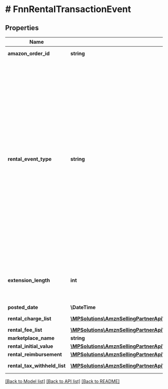 # # FnnRentalTransactionEvent

## Properties

Name | Type | Description | Notes
------------ | ------------- | ------------- | -------------
**amazon_order_id** | **string** | An Amazon-defined identifier for an order. | [optional]
**rental_event_type** | **string** | The type of rental event.  Possible values:  * RentalCustomerPayment-Buyout - Transaction type that represents when the customer wants to buy out a rented item.  * RentalCustomerPayment-Extension - Transaction type that represents when the customer wants to extend the rental period.  * RentalCustomerRefund-Buyout - Transaction type that represents when the customer requests a refund for the buyout of the rented item.  * RentalCustomerRefund-Extension - Transaction type that represents when the customer requests a refund over the extension on the rented item.  * RentalHandlingFee - Transaction type that represents the fee that Amazon charges sellers who rent through Amazon.  * RentalChargeFailureReimbursement - Transaction type that represents when Amazon sends money to the seller to compensate for a failed charge.  * RentalLostItemReimbursement - Transaction type that represents when Amazon sends money to the seller to compensate for a lost item. | [optional]
**extension_length** | **int** | The number of days that the buyer extended an already rented item. This value is only returned for RentalCustomerPayment-Extension and RentalCustomerRefund-Extension events. | [optional]
**posted_date** | **\DateTime** |  | [optional]
**rental_charge_list** | [**\MPSolutions\AmznSellingPartnerApi\Models\Finances\FnnChargeComponent[]**](FnnChargeComponent.md) | A list of charge information on the seller&#39;s account. | [optional]
**rental_fee_list** | [**\MPSolutions\AmznSellingPartnerApi\Models\Finances\FnnFeeComponent[]**](FnnFeeComponent.md) | A list of fee component information. | [optional]
**marketplace_name** | **string** | The name of the marketplace. | [optional]
**rental_initial_value** | [**\MPSolutions\AmznSellingPartnerApi\Models\Finances\FnnCurrency**](FnnCurrency.md) |  | [optional]
**rental_reimbursement** | [**\MPSolutions\AmznSellingPartnerApi\Models\Finances\FnnCurrency**](FnnCurrency.md) |  | [optional]
**rental_tax_withheld_list** | [**\MPSolutions\AmznSellingPartnerApi\Models\Finances\FnnTaxWithheldComponent[]**](FnnTaxWithheldComponent.md) | A list of information about taxes withheld. | [optional]

[[Back to Model list]](../../README.md#models) [[Back to API list]](../../README.md#endpoints) [[Back to README]](../../README.md)
